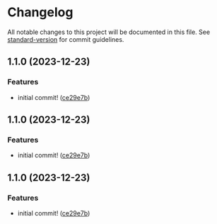 # Changelog

All notable changes to this project will be documented in this file. See [standard-version](https://github.com/conventional-changelog/standard-version) for commit guidelines.

## 1.1.0 (2023-12-23)


### Features

* initial commit! ([ce29e7b](https://github.com/danielsidauruk/three-tier-architecture/commit/ce29e7b446bc0d66bb52299c5ddc84231e1ffdf1))

## 1.1.0 (2023-12-23)


### Features

* initial commit! ([ce29e7b](https://github.com/danielsidauruk/three-tier-architecture/commit/ce29e7b446bc0d66bb52299c5ddc84231e1ffdf1))

## 1.1.0 (2023-12-23)


### Features

* initial commit! ([ce29e7b](https://github.com/danielsidauruk/three-tier-architecture/commit/ce29e7b446bc0d66bb52299c5ddc84231e1ffdf1))
